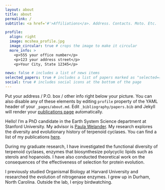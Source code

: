 ```yaml
---
layout: about
title: about
permalink: /
subtitle: <a href='#'>Affiliations</a>. Address. Contacts. Moto. Etc.

profile:
  align: right
  image: mcshea_profile.jpg
  image_circular: true # crops the image to make it circular
  more_info: >
    <p>555 your office number</p>
    <p>123 your address street</p>
    <p>Your City, State 12345</p>

news: false # includes a list of news items
selected_papers: true # includes a list of papers marked as "selected={true}"
social: true # includes social icons at the bottom of the page
---
```


Put your address / P.O. box / other info right below your picture. You can also disable any of these elements by editing `profile` property of the YAML header of your `_pages/about.md`. Edit `_bibliography/papers.bib` and Jekyll will render your [publications page](/al-folio/publications/) automatically.

Hello! I’m a PhD candidate in the Earth System Science department at Stanford University. My advisor is [Paula Welander](https://welanderlab.stanford.edu/). My research explores the diversity and evolutionary history of terpenoid cyclases. You can find a list of my publications [here](https://scholar.google.com/citations?user=mdmGCvAAAAAJ&hl=en).

During my graduate research, I have investigated the functional diversity of terpenoid cyclases, enzymes that biosynthesize polycyclic lipids such as sterols and hopanoids. I have also conducted theoretical work on the consequences of the effectiveness of selection for protein evolution. 

I previously studied Organismal Biology at Harvard University and researched the evolution of nitrogenase enzymes. I grew up in Durham, North Carolina. Outside the lab, I enjoy birdwatching.